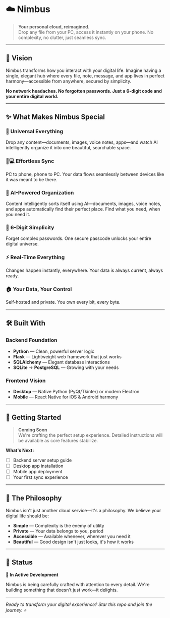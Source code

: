 # ☁️ Nimbus

> **Your personal cloud, reimagined.**  
> Drop any file from your PC, access it instantly on your phone. No complexity, no clutter, just seamless sync.

---

## 🎯 Vision

Nimbus transforms how you interact with your digital life. Imagine having a single, elegant hub where every file, note, message, and app lives in perfect harmony—accessible from anywhere, secured by simplicity.

**No network headaches. No forgotten passwords. Just a 6-digit code and your entire digital world.**

---

## ✨ What Makes Nimbus Special

### 🌊 **Universal Everything**
Drop any content—documents, images, voice notes, apps—and watch AI intelligently organize it into one beautiful, searchable space.

### 📱💻 **Effortless Sync**
PC to phone, phone to PC. Your data flows seamlessly between devices like it was meant to be there.

### 🎨 **AI-Powered Organization**
Content intelligently sorts itself using AI—documents, images, voice notes, and apps automatically find their perfect place. Find what you need, when you need it.

### 🔐 **6-Digit Simplicity**
Forget complex passwords. One secure passcode unlocks your entire digital universe.

### ⚡ **Real-Time Everything**
Changes happen instantly, everywhere. Your data is always current, always ready.

### 🏠 **Your Data, Your Control**
Self-hosted and private. You own every bit, every byte.

---

## 🛠️ Built With

### **Backend Foundation**
- **Python** — Clean, powerful server logic
- **Flask** — Lightweight web framework that just works
- **SQLAlchemy** — Elegant database interactions
- **SQLite** → **PostgreSQL** — Growing with your needs

### **Frontend Vision**  
- **Desktop** — Native Python (PyQt/Tkinter) or modern Electron
- **Mobile** — React Native for iOS & Android harmony

---

## 🚀 Getting Started

> **Coming Soon**  
> We're crafting the perfect setup experience. Detailed instructions will be available as core features stabilize.

**What's Next:**
- [ ] Backend server setup guide
- [ ] Desktop app installation  
- [ ] Mobile app deployment
- [ ] Your first sync experience

---

## 💭 The Philosophy

Nimbus isn't just another cloud service—it's a philosophy. We believe your digital life should be:

- **Simple** — Complexity is the enemy of utility
- **Private** — Your data belongs to you, period
- **Accessible** — Available whenever, wherever you need it
- **Beautiful** — Good design isn't just looks, it's how it works

---

## 🌟 Status

**🔨 In Active Development**

Nimbus is being carefully crafted with attention to every detail. We're building something that doesn't just work—it delights.

---

*Ready to transform your digital experience? Star this repo and join the journey.* ⭐
